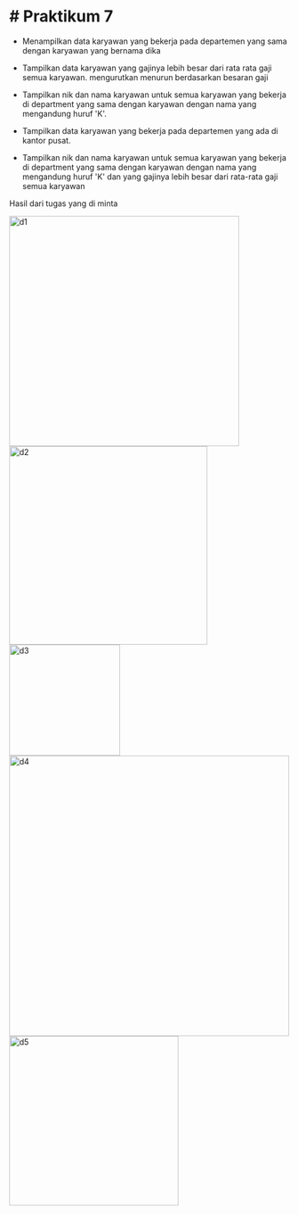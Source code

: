 # # Praktikum 7

- Menampilkan data karyawan yang bekerja pada departemen yang sama dengan karyawan yang bernama dika 

- Tampilkan data karyawan yang gajinya lebih besar dari rata rata gaji semua karyawan. mengurutkan menurun berdasarkan besaran gaji 

- Tampilkan nik dan nama karyawan untuk semua karyawan yang bekerja di department yang sama dengan karyawan dengan nama yang mengandung huruf 'K'.

- Tampilkan data karyawan yang bekerja pada departemen yang ada di kantor pusat.

- Tampilkan nik dan nama karyawan untuk semua karyawan yang bekerja di department yang sama dengan karyawan dengan nama yang mengandung huruf 'K' dan yang gajinya lebih besar dari rata-rata gaji semua karyawan

Hasil dari tugas yang di minta

<img width="413" alt="d1" src="https://github.com/Birrhamm/PRAKTIKU6-BD/assets/115520530/c6e17eee-7f02-4bad-8305-db7657177b75">


<img width="356" alt="d2" src="https://github.com/Birrhamm/PRAKTIKU6-BD/assets/115520530/9237930c-5804-4965-96f6-3ad8651ce13e">


<img width="199" alt="d3" src="https://github.com/Birrhamm/PRAKTIKU6-BD/assets/115520530/ac3b2769-6503-4aa4-8dbc-3030d6237e48">


<img width="503" alt="d4" src="https://github.com/Birrhamm/PRAKTIKU6-BD/assets/115520530/2af34200-b9ab-4ee3-8713-037784dc7d45">


<img width="304" alt="d5" src="https://github.com/Birrhamm/PRAKTIKU6-BD/assets/115520530/9edf15e1-37b4-4c72-a743-8fd188d45250">
